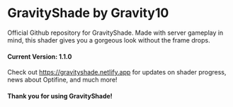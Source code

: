 # GravityShade by Gravity10
Official Github repository for GravityShade. Made with server gameplay in mind, this shader gives you a gorgeous look without the frame drops.
#### Current Version: 1.1.0
Check out https://gravityshade.netlify.app for updates on shader progress, news about Optifine, and much more!
#### Thank you for using GravityShade!
